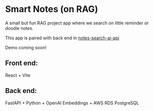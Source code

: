 # Smart Notes (on RAG)

A small but fun RAG project app where we search on little reminder or doodle notes.

This app is paired with back end in [notes-search-ai-api](https://github.com/svyoung/notes-search-ai-api)

Demo coming soon!

## **Front end:**
React + Vite 
## **Back end:** 
FastAPI + Python + OpenAI Embeddings + AWS RDS PostgreSQL